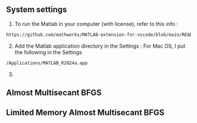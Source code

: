 ## System settings
1. To run the Matlab in your computer (with license), refer to this info :  
```bash
https://github.com/mathworks/MATLAB-extension-for-vscode/blob/main/README.md#get-started
```

2. Add the Matlab application directory in the Settings : 
For Mac OS, I put the following in the Settings
```bash
/Applications/MATLAB_R2024a.app
```

3. 

## Almost Multisecant BFGS


## Limited Memory Almost Multisecant BFGS

